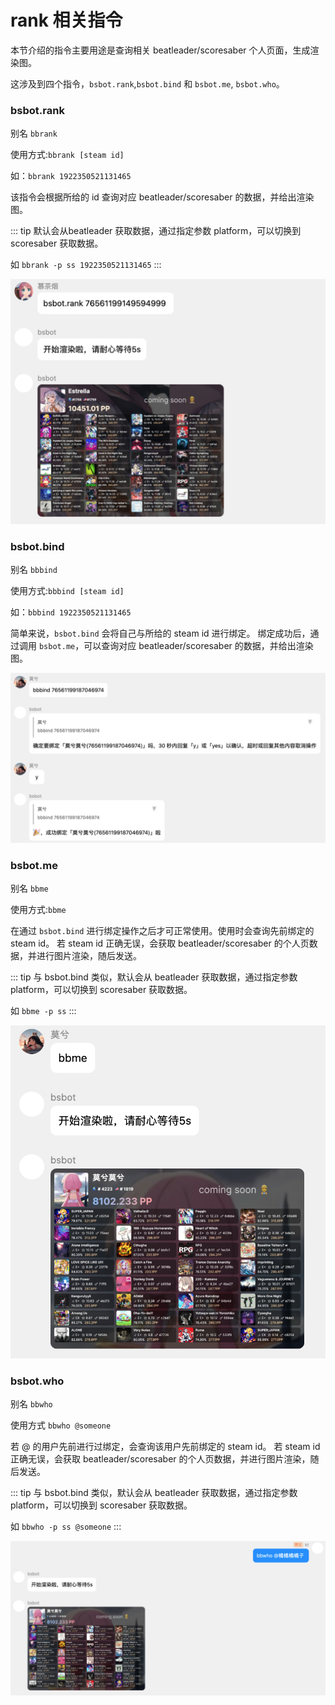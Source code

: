 
# rank 相关指令

本节介绍的指令主要用途是查询相关 beatleader/scoresaber 个人页面，生成渲染图。



这涉及到四个指令，`bsbot.rank`,`bsbot.bind` 和 `bsbot.me`, `bsbot.who`。

### bsbot.rank
别名 `bbrank`

使用方式:`bbrank [steam id]`

如：`bbrank 1922350521131465`

该指令会根据所给的 id 查询对应 beatleader/scoresaber 的数据，并给出渲染图。

::: tip
默认会从beatleader 获取数据，通过指定参数 platform，可以切换到 scoresaber 获取数据。

如 `bbrank -p ss 1922350521131465`
:::

![](public/bbrank.png)

### bsbot.bind
别名 `bbbind`

使用方式:`bbbind [steam id]`

如：`bbbind 1922350521131465`

简单来说，`bsbot.bind` 会将自己与所给的 steam id 进行绑定。
绑定成功后，通过调用 `bsbot.me`，可以查询对应 beatleader/scoresaber 的数据，并给出渲染图。

![](public/bbbind.png)

### bsbot.me
别名 `bbme`

使用方式:`bbme`

在通过 `bsbot.bind` 进行绑定操作之后才可正常使用。使用时会查询先前绑定的 steam id。
若 steam id 正确无误，会获取 beatleader/scoresaber 的个人页数据，并进行图片渲染，随后发送。

::: tip
与 bsbot.bind 类似，默认会从 beatleader 获取数据，通过指定参数 platform，可以切换到 scoresaber 获取数据。

如 `bbme -p ss`
:::

![](public/bbme.png)

### bsbot.who

别名 `bbwho`

使用方式 `bbwho @someone`

若 @ 的用户先前进行过绑定，会查询该用户先前绑定的 steam id。
若 steam id 正确无误，会获取 beatleader/scoresaber 的个人页数据，并进行图片渲染，随后发送。

::: tip
与 bsbot.bind 类似，默认会从 beatleader 获取数据，通过指定参数 platform，可以切换到 scoresaber 获取数据。

如 `bbwho -p ss @someone`
:::

![](public/bbwho.png)
